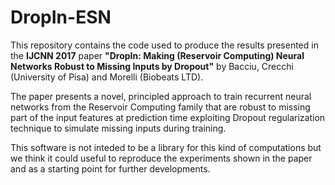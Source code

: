 # DropIn-ESN

This repository contains the code used to produce the results presented in the **IJCNN 2017** paper **"DropIn: Making (Reservoir Computing) Neural Networks Robust to Missing Inputs by Dropout"** by Bacciu, Crecchi (University of Pisa) and Morelli (Biobeats LTD).

The paper presents a novel, principled approach to train recurrent neural networks from the Reservoir Computing family that are robust to missing part of the input features at prediction time exploiting Dropout regularization technique to simulate missing inputs during training.

This software is not inteded to be a library for this kind of computations but we think it could useful to reproduce the experiments shown in the paper and as a starting point for further developments.

